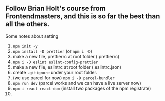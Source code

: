 ## Follow Brian Holt's course from Frontendmasters, and this is so far the best than all the others.

Some notes about setting
1.  `npm init -y`
2.  `npm install -D prettier` (or `npm i -D`)
3.   make a new file, prettierrc at root folder (.prettierrc)
4.   `npm i -D eslint eslint-config-prettier`
5.   make a new file, eslintrc at root folder (.eslintrc.json)
6.   create `.gitignore` under your root folder.
7.   (we use parcel for now) `npm i -D parcel-bundler`
8.   `npm run dev` (parcel works and we can have a live server now)
9.   `npm i react react-dom` (install two packages of the npm registrate)
10. 
